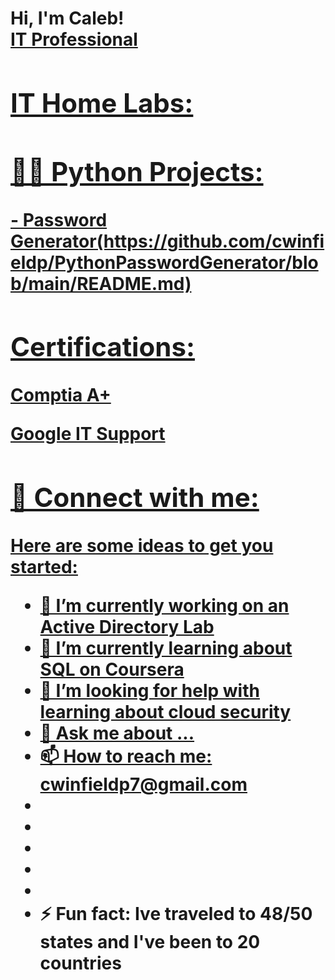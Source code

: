 <h1>Hi, I'm Caleb! <br/><a href="[https://github.com/cwinfieldp]">IT Professional

<h2> IT Home Labs:</h2>

<h2>👨‍💻 Python Projects:</h2>
- Password Generator(https://github.com/cwinfieldp/PythonPasswordGenerator/blob/main/README.md)
<h2> Certifications:</h2>
<b> Comptia A+ </b>

<b> Google IT Support </b> 
<h2> 🤳 Connect with me:</h2>



Here are some ideas to get you started:

- 🔭 I’m currently working on an Active Directory Lab
- 🌱 I’m currently learning about SQL on Coursera
- 🤔 I’m looking for help with learning about cloud security
- 💬 Ask me about ...
- 📫 How to reach me: cwinfieldp7@gmail.com
- 
- [instagram]: https://www.instagram.com/calebpeterson3/
- 
- [linkedin]: https://www.linkedin.com/in/caleb-peterson-b3a5a393/
- 
- ⚡ Fun fact: Ive traveled to 48/50 states and I've been to 20 countries
